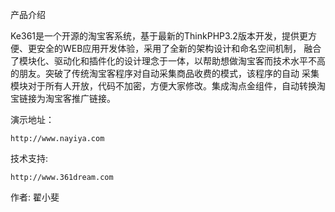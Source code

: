 产品介绍

Ke361是一个开源的淘宝客系统，基于最新的ThinkPHP3.2版本开发，提供更方便、更安全的WEB应用开发体验，采用了全新的架构设计和命名空间机制，
融合了模块化、驱动化和插件化的设计理念于一体，以帮助想做淘宝客而技术水平不高的朋友。突破了传统淘宝客程序对自动采集商品收费的模式，该程序的自动
采集模块对于所有人开放，代码不加密，方便大家修改。集成淘点金组件，自动转换淘宝链接为淘宝客推广链接。

演示地址：

	
	http://www.nayiya.com
	
技术支持:

	http://www.361dream.com	

作者:
        翟小斐
